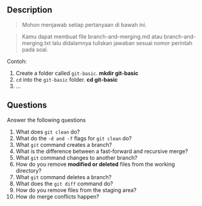 ## Description
> Mohon menjawab setiap pertanyaan di bawah ini.

> Kamu dapat membuat file branch-and-merging.md atau branch-and-merging.txt lalu didalamnya tuliskan jawaban sesuai nomor perintah pada soal.

Contoh:
1. Create a folder called `git-basic`. **mkdir git-basic**
2. `cd` into the `git-basic` folder. **cd git-basic**
3. ...

## Questions
Answer the following questions

1. What does `git clean` do? 
2. What do the `-d and -f` flags for `git clean` do? 
3. What `git` command creates a branch? 
4. What is the difference between a fast-forward and recursive merge? 
5. What `git` command changes to another branch? 
6. How do you remove **modified or deleted** files from the working directory? 
7. What `git` command deletes a branch? 
8. What does the `git diff` command do?
9. How do you remove files from the staging area? 
10. How do merge conflicts happen?